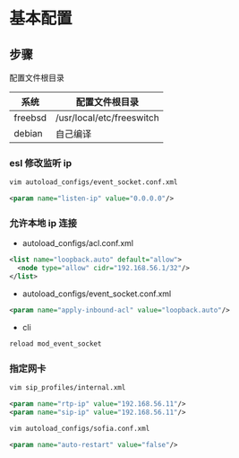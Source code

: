 # 基本配置

## 步骤

配置文件根目录

| 系统    | 配置文件根目录            |
| ------- | ------------------------- |
| freebsd | /usr/local/etc/freeswitch |
| debian  | 自己编译                  |

### esl 修改监听 ip

```sh
vim autoload_configs/event_socket.conf.xml
```

```xml
<param name="listen-ip" value="0.0.0.0"/>
```

### 允许本地 ip 连接

- autoload_configs/acl.conf.xml

```xml
<list name="loopback.auto" default="allow">
  <node type="allow" cidr="192.168.56.1/32"/>
</list>
```

- autoload_configs/event_socket.conf.xml

```xml
<param name="apply-inbound-acl" value="loopback.auto"/>
```

- cli

```sh
reload mod_event_socket
```

### 指定网卡

```sh
vim sip_profiles/internal.xml
```

```xml
<param name="rtp-ip" value="192.168.56.11"/>
<param name="sip-ip" value="192.168.56.11"/>
```

```sh
vim autoload_configs/sofia.conf.xml
```

```xml
<param name="auto-restart" value="false"/>
```
